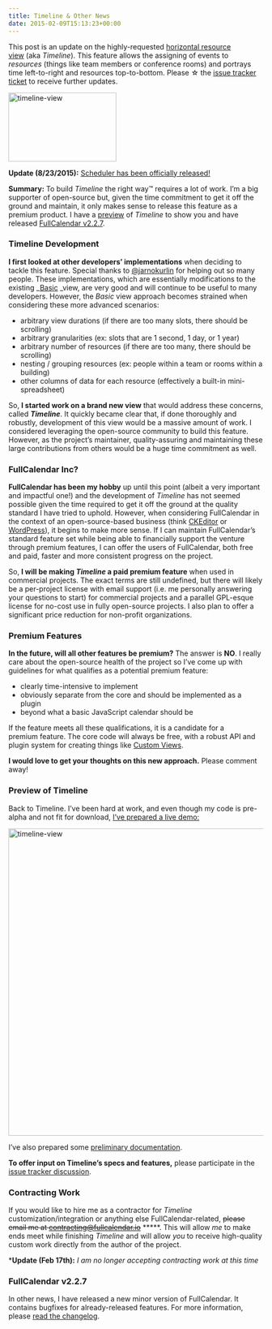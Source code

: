 ```yaml
---
title: Timeline & Other News
date: 2015-02-09T15:13:23+00:00
---
```


This post is an update on the highly-requested <a href="https://code.google.com/p/fullcalendar/issues/detail?id=150#footer" target="_blank">horizontal resource view</a> (aka _Timeline_). This feature allows the assigning of events to _resources_ (things like team members or conference rooms) and portrays time left-to-right and resources top-to-bottom. Please ☆ the <a href="https://code.google.com/p/fullcalendar/issues/detail?id=150#footer" target="_blank">issue tracker ticket</a> to receive further updates.

[<img style="margin-top: ‐10px;" src="{{ site.baseurl }}/assets/images/blog/2015/02/timeline-view.png" alt="timeline-view" width="213" height="136" sizes="(max-width: 213px) 100vw, 213px" />](#preview)

**Update (8/23/2015):** [Scheduler has been officially released!](http://blog.arshaw.com/1/post/2015/08/scheduler-released.html)

**Summary:** To build _Timeline_ the right way™ requires a lot of work. I&#8217;m a big supporter of open-source but, given the time commitment to get it off the ground and maintain, it only makes sense to release this feature as a premium product. I have a <a href="{{ site.baseurl }}/purchase" target="_blank">preview</a> of _Timeline_ to show you and have released <a href="https://github.com/arshaw/fullcalendar/releases" target="_blank">FullCalendar v2.2.7</a>.

### Timeline Development

**I first looked at other developers&#8217; implementations** when deciding to tackle this feature. Special thanks to <a href="https://github.com/jarnokurlin" target="_blank">@jarnokurlin</a> for helping out so many people. These implementations, which are essentially modifications to the existing _<a href="https://github.com/arshaw/fullcalendar/blob/master/src/basic/BasicView.js" target="_blank">Basic</a> _view, are very good and will continue to be useful to many developers. However, the _Basic_ view approach becomes strained when considering these more advanced scenarios:

  * arbitrary view durations (if there are too many slots, there should be scrolling)
  * arbitrary granularities (ex: slots that are 1 second, 1 day, or 1 year)
  * arbitrary number of resources (if there are too many, there should be scrolling)
  * nesting / grouping resources (ex: people within a team or rooms within a building)
  * other columns of data for each resource (effectively a built-in mini-spreadsheet)

So, **I started work on a brand new view** that would address these concerns, called **_Timeline_**. It quickly became clear that, if done thoroughly and robustly, development of this view would be a massive amount of work. I considered leveraging the open-source community to build this feature. However, as the project&#8217;s maintainer, quality-assuring and maintaining these large contributions from others would be a huge time commitment as well.

### FullCalendar Inc?

**FullCalendar has been my hobby** up until this point (albeit a very important and impactful one!) and the development of _Timeline_ has not seemed possible given the time required to get it off the ground at the quality standard I have tried to uphold. However, when considering FullCalendar in the context of an open-source-based business (think <a href="http://ckeditor.com/" target="_blank">CKEditor</a> or <a href="https://wordpress.org/" target="_blank">WordPress</a>), it begins to make more sense. If I can maintain FullCalendar&#8217;s standard feature set while being able to financially support the venture through premium features, I can offer the users of FullCalendar, both free and paid, faster and more consistent progress on the project.

So, **I will be making _Timeline_ a paid premium feature** when used in commercial projects. The exact terms are still undefined, but there will likely be a per-project license with email support (i.e. me personally answering your questions to start) for commercial projects and a parallel GPL-esque license for no-cost use in fully open-source projects. I also plan to offer a significant price reduction for non-profit organizations.

### Premium Features

**In the future, will all other features be premium?** The answer is **NO**. I really care about the open-source health of the project so I&#8217;ve come up with guidelines for what qualifies as a potential premium feature:

  * clearly time-intensive to implement
  * obviously separate from the core and should be implemented as a plugin
  * beyond what a basic JavaScript calendar should be

If the feature meets all these qualifications, it is a candidate for a premium feature. The core code will always be free, with a robust API and plugin system for creating things like <a href="{{ site.baseurl }}/docs/custom-views" target="_blank">Custom Views</a>.

**I would love to get your thoughts on this new approach.** Please comment away!

### <span id="preview">Preview of Timeline</span>

Back to Timeline. I&#8217;ve been hard at work, and even though my code is pre-alpha and not fit for download, <a href="{{ site.baseurl }}/purchase" target="_blank">I&#8217;ve prepared a live demo:</a>

<a href="{{ site.baseurl }}/purchase" target="_blank"><img class="alignnone wp-image-121 size-full" src="{{ site.baseurl }}/assets/images/blog/2015/02/timeline-view.png" alt="timeline-view" width="946" height="606" sizes="(max-width: 946px) 100vw, 946px" /></a>

I&#8217;ve also prepared some <a href="{{ site.baseurl }}/docs/timeline-view" target="_blank">preliminary documentation</a>.

**To offer input on Timeline&#8217;s specs and features,** please participate in the <a href="https://code.google.com/p/fullcalendar/issues/detail?id=150#footer" target="_blank">issue tracker discussion</a>.

### Contracting Work

If you would like to hire me as a contractor for _Timeline_ customization/integration or anything else FullCalendar-related, <del>please email me at <a href="mailto:contracting@fullcalendar.io">contracting@fullcalendar.io</a></del> *****. This will allow _me_ to make ends meet while finishing _Timeline_ and will allow _you_ to receive high-quality custom work directly from the author of the project.

***Update (Feb 17th):** _I am no longer accepting contracting work at this time_

### FullCalendar v2.2.7

In other news, I have released a new minor version of FullCalendar. It contains bugfixes for already-released features. For more information, please <a href="https://github.com/arshaw/fullcalendar/releases" target="_blank">read the changelog</a>.
